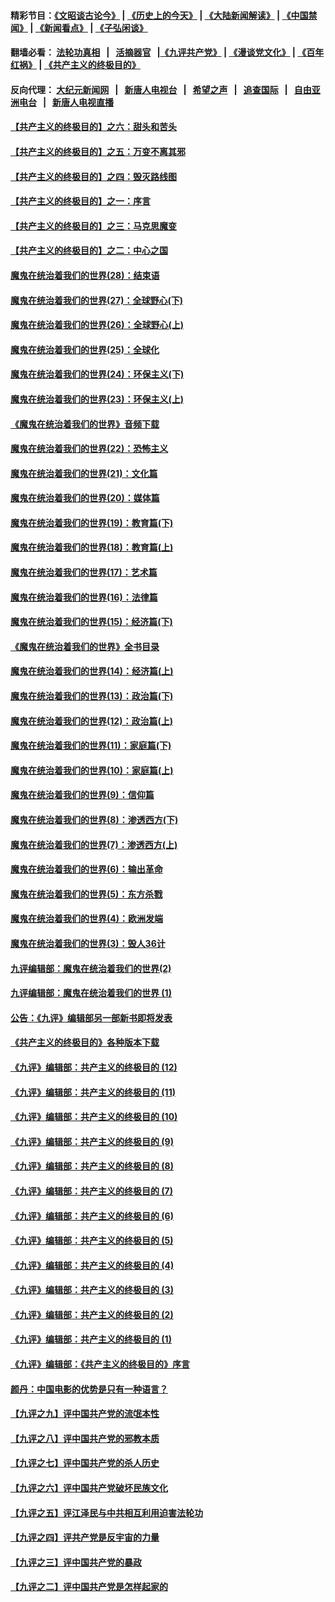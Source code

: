 #### 精彩节目：[《文昭谈古论今》](http://198.13.33.133/wenzhao) | [《历史上的今天》](http://198.13.33.133/today-in-history) | [《大陆新闻解读》](http://198.13.33.133/ntdtv-comedy) | [《中国禁闻》](http://198.13.33.133/ntdtv-news) | [《新闻看点》](http://198.13.33.133/news-insight) | [《子弘闲谈》](http://198.13.33.133/zihongxiantan/) 

 #### 翻墙必看： [法轮功真相](http://198.13.33.133:10000/videos/truth.html) &nbsp;&nbsp;|&nbsp;&nbsp; [活摘器官](http://198.13.33.133:10000/videos/res/Organs/) &nbsp;&nbsp;|[《九评共产党》](http://198.13.33.133:10000/videos/jiuping) | [《漫谈党文化》](http://198.13.33.133:10000/videos/mtdwh) | [《百年红祸》](http://198.13.33.133:10000/videos/bnhh) | [《共产主义的终极目的》](http://198.13.33.133:10000/videos/res/zjmd) 

 #### 反向代理： [大纪元新闻网](http://198.13.33.133:10080/) &nbsp;&nbsp;|&nbsp;&nbsp; [新唐人电视台](http://198.13.33.133:8000/) &nbsp;&nbsp;|&nbsp;&nbsp; [希望之声](http://198.13.33.133:8200/) &nbsp;&nbsp;|&nbsp;&nbsp; [追查国际](http://198.13.33.133:10010/) &nbsp;&nbsp;|&nbsp;&nbsp; [自由亚洲电台](http://198.13.33.133:9800/) &nbsp;&nbsp;|&nbsp;&nbsp; [新唐人电视直播](http://198.13.33.133/) 

#### [【共产主义的终极目的】之六：甜头和苦头](../pages/nsc422/n11096971.md?t=03080927) 

#### [【共产主义的终极目的】之五：万变不离其邪](../pages/nsc422/n11091285.md?t=03080927) 

#### [【共产主义的终极目的】之四：毁灭路线图](../pages/nsc422/n11086284.md?t=03080927) 

#### [【共产主义的终极目的】之一：序言](../pages/nsc422/n11086077.md?t=03080927) 

#### [【共产主义的终极目的】之三：马克思魔变](../pages/nsc422/n11061941.md?t=03080927) 

#### [【共产主义的终极目的】之二：中心之国](../pages/nsc422/n11047728.md?t=03080927) 

#### [魔鬼在统治着我们的世界(28)：结束语](../pages/nsc422/n10936246.md?t=03080927) 

#### [魔鬼在统治着我们的世界(27)：全球野心(下)](../pages/nsc422/n10928319.md?t=03080927) 

#### [魔鬼在统治着我们的世界(26)：全球野心(上)](../pages/nsc422/n10900318.md?t=03080927) 

#### [魔鬼在统治着我们的世界(25)：全球化](../pages/nsc422/n10788205.md?t=03080927) 

#### [魔鬼在统治着我们的世界(24)：环保主义(下)](../pages/nsc422/n10695307.md?t=03080927) 

#### [魔鬼在统治着我们的世界(23)：环保主义(上)](../pages/nsc422/n10688613.md?t=03080927) 

#### [《魔鬼在统治着我们的世界》音频下载](../pages/nsc422/n10635553.md?t=03080927) 

#### [魔鬼在统治着我们的世界(22)：恐怖主义](../pages/nsc422/n10614727.md?t=03080927) 

#### [魔鬼在统治着我们的世界(21)：文化篇](../pages/nsc422/n10597706.md?t=03080927) 

#### [魔鬼在统治着我们的世界(20)：媒体篇](../pages/nsc422/n10586579.md?t=03080927) 

#### [魔鬼在统治着我们的世界(19)：教育篇(下)](../pages/nsc422/n10564808.md?t=03080927) 

#### [魔鬼在统治着我们的世界(18)：教育篇(上)](../pages/nsc422/n10526970.md?t=03080927) 

#### [魔鬼在统治着我们的世界(17)：艺术篇](../pages/nsc422/n10499093.md?t=03080927) 

#### [魔鬼在统治着我们的世界(16)：法律篇](../pages/nsc422/n10485969.md?t=03080927) 

#### [魔鬼在统治着我们的世界(15)：经济篇(下)](../pages/nsc422/n10469975.md?t=03080927) 

#### [《魔鬼在统治着我们的世界》全书目录](../pages/nsc422/n10464261.md?t=03080927) 

#### [魔鬼在统治着我们的世界(14)：经济篇(上)](../pages/nsc422/n10457370.md?t=03080927) 

#### [魔鬼在统治着我们的世界(13)：政治篇(下)](../pages/nsc422/n10448270.md?t=03080927) 

#### [魔鬼在统治着我们的世界(12)：政治篇(上)](../pages/nsc422/n10444576.md?t=03080927) 

#### [魔鬼在统治着我们的世界(11)：家庭篇(下)](../pages/nsc422/n10440961.md?t=03080927) 

#### [魔鬼在统治着我们的世界(10)：家庭篇(上)](../pages/nsc422/n10435448.md?t=03080927) 

#### [魔鬼在统治着我们的世界(9)：信仰篇](../pages/nsc422/n10432159.md?t=03080927) 

#### [魔鬼在统治着我们的世界(8)：渗透西方(下)](../pages/nsc422/n10429603.md?t=03080927) 

#### [魔鬼在统治着我们的世界(7)：渗透西方(上)](../pages/nsc422/n10426013.md?t=03080927) 

#### [魔鬼在统治着我们的世界(6)：输出革命](../pages/nsc422/n10421536.md?t=03080927) 

#### [魔鬼在统治着我们的世界(5)：东方杀戮](../pages/nsc422/n10417707.md?t=03080927) 

#### [魔鬼在统治着我们的世界(4)：欧洲发端](../pages/nsc422/n10414890.md?t=03080927) 

#### [魔鬼在统治着我们的世界(3)：毁人36计](../pages/nsc422/n10411583.md?t=03080927) 

#### [九评编辑部：魔鬼在统治着我们的世界(2)](../pages/nsc422/n10410036.md?t=03080927) 

#### [九评编辑部：魔鬼在统治着我们的世界 (1)](../pages/nsc422/n10406825.md?t=03080927) 

#### [公告：《九评》编辑部另一部新书即将发表](../pages/nsc422/n10405104.md?t=03080927) 

#### [《共产主义的终极目的》各种版本下载](../pages/nsc422/n10022138.md?t=03080927) 

#### [《九评》编辑部：共产主义的终极目的 (12)](../pages/nsc422/n9933272.md?t=03080927) 

#### [《九评》编辑部：共产主义的终极目的 (11)](../pages/nsc422/n9924973.md?t=03080927) 

#### [《九评》编辑部：共产主义的终极目的 (10)](../pages/nsc422/n9920883.md?t=03080927) 

#### [《九评》编辑部：共产主义的终极目的 (9)](../pages/nsc422/n9916363.md?t=03080927) 

#### [《九评》编辑部：共产主义的终极目的 (8)](../pages/nsc422/n9912488.md?t=03080927) 

#### [《九评》编辑部：共产主义的终极目的 (7)](../pages/nsc422/n9901176.md?t=03080927) 

#### [《九评》编辑部：共产主义的终极目的 (6)](../pages/nsc422/n9899359.md?t=03080927) 

#### [《九评》编辑部：共产主义的终极目的 (5)](../pages/nsc422/n9893174.md?t=03080927) 

#### [《九评》编辑部：共产主义的终极目的 (4)](../pages/nsc422/n9891246.md?t=03080927) 

#### [《九评》编辑部：共产主义的终极目的 (3)](../pages/nsc422/n9879879.md?t=03080927) 

#### [《九评》编辑部：共产主义的终极目的 (2)](../pages/nsc422/n9876205.md?t=03080927) 

#### [《九评》编辑部：共产主义的终极目的 (1)](../pages/nsc422/n9865857.md?t=03080927) 

#### [《九评》编辑部：《共产主义的终极目的》序言](../pages/nsc422/n9862666.md?t=03080927) 

#### [颜丹：中国电影的优势是只有一种语言？](../pages/nsc422/n9583062.md?t=03080927) 

#### [【九评之九】评中国共产党的流氓本性](../pages/nsc422/n737542.md?t=03080927) 

#### [【九评之八】评中国共产党的邪教本质](../pages/nsc422/n735942.md?t=03080927) 

#### [【九评之七】评中国共产党的杀人历史](../pages/nsc422/n733806.md?t=03080927) 

#### [【九评之六】评中国共产党破坏民族文化](../pages/nsc422/n731667.md?t=03080927) 

#### [【九评之五】评江泽民与中共相互利用迫害法轮功](../pages/nsc422/n730058.md?t=03080927) 

#### [【九评之四】评共产党是反宇宙的力量](../pages/nsc422/n727814.md?t=03080927) 

#### [【九评之三】评中国共产党的暴政](../pages/nsc422/n725597.md?t=03080927) 

#### [【九评之二】评中国共产党是怎样起家的](../pages/nsc422/n723946.md?t=03080927) 

